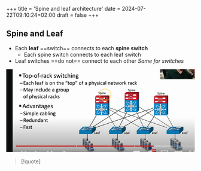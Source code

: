 +++
title = 'Spine and leaf architecture'
date = 2024-07-22T09:10:24+02:00
draft = false
+++

## Spine and Leaf 
- Each **leaf** ==switch== connects to each **spine switch**
	- Each spine switch connects to each leaf switch 
- Leaf switches ==do not== connect to each other 
	*Same for switches*

![SpineLeaf_arch9itectuee_visuaol.png](/static/SpineLeaf_arch9itectuee_visuaol.png)

>[!quote]
